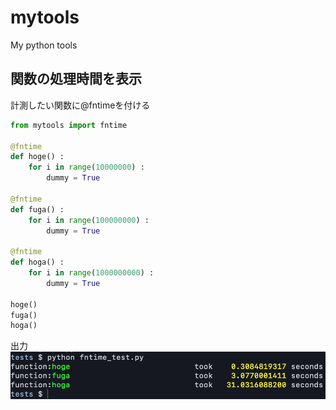 # mytools
My python tools

## 関数の処理時間を表示
計測したい関数に@fntimeを付ける
``` tests/fntime_test.py
from mytools import fntime

@fntime
def hoge() :
    for i in range(10000000) :
        dummy = True

@fntime
def fuga() :
    for i in range(100000000) :
        dummy = True

@fntime
def hoga() :
    for i in range(1000000000) :
        dummy = True

hoge()
fuga()
hoga()
```
出力
![出力](https://raw.githubusercontent.com/RyukiFujita/mytools/images/fntime_result.png)
